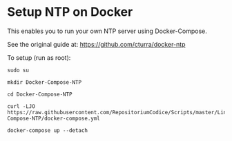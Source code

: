 # Setup NTP on Docker

This enables you to run your own NTP server using Docker-Compose.

See the original guide at: https://github.com/cturra/docker-ntp

To setup (run as root):
```
sudo su
 
mkdir Docker-Compose-NTP

cd Docker-Compose-NTP  

curl -LJO https://raw.githubusercontent.com/RepositoriumCodice/Scripts/master/Linux/Docker-Compose-NTP/docker-compose.yml

docker-compose up --detach
```

